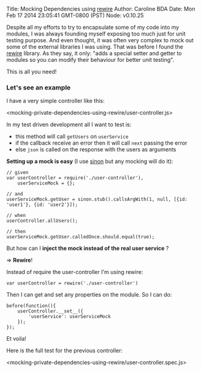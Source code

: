Title: Mocking Dependencies using [rewire]
Author: Caroline BDA
Date: Mon Feb 17 2014 23:05:41 GMT-0800 (PST)
Node: v0.10.25

Despite all my efforts to try to encapsulate some of my code into my modules, I was always founding myself exposing too much just for unit testing purpose. And even thought, it was often very complex to mock out some of the external libraries I was using.
That was before I found the [rewire] library.
As they say, it only: "adds a special setter and getter to modules so you can modify their behaviour for better unit testing".

This is all you need!

### Let's see an example

I have a very simple controller like this:

<mocking-private-dependencies-using-rewire/user-controller.js>

In my test driven development all I want to test is:

 - this method will call `getUsers` on `userService`
 - if the callback receive an error then it will call `next` passing the error
 - else `json` is called on the response with the users as arguments

**Setting up a mock is easy** (I use [sinon] but any mocking will do it):

    // given
    var userController = require('./user-controller'),
        userServiceMock = {};

    // and
    userServiceMock.getUser = sinon.stub().callsArgWith(1, null, [{id: 'user1'}, {id: 'user2'}]);

    // when
    userController.allUsers();

    // then
    userServiceMock.getUser.calledOnce.should.equal(true);

But how can I **inject the mock instead of the real user service** ?

=> **Rewire**!

Instead of require the user-controller I'm using rewire:

    var userController = rewire('./user-controller')

Then I can get and set any properties on the module. So I can do:

    before(function(){
        userController.__set__({
            'userService': userServiceMock
        });
    });

Et voila!

Here is the full test for the previous controller:

<mocking-private-dependencies-using-rewire/user-controller.spec.js>

[rewire]: https://npmjs.org/package/rewire/
[sinon]: https://npmjs.org/package/sinon/
